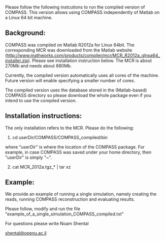 Please follow the following instcutions to run the compiled version of COMPASS. 
This version allows using COMPASS independently of Matlab on a Linux 64 bit machine.


Background:
-----------

COMPASS was compiled on Matlab R2012a for Linux 64bit.
The corresponding MCR was downloaded from the Matlab website 
(http://www.mathworks.com/products/compiler/mcr/MCR_R2012a_glnxa64_installer.zip). 
Please see installation instruction below. The MCR is about 270Mb and needs about 880Mb.  

Currently, the compiled version automatically uses all cores of the machine. 
Future version will enable specifying a smaller number of cores. 

The compiled version uses the database stored in the (Matlab-based) COMPASS directory so please download 
the whole package even if you intend to use the compiled version.
 

Installation instructions:
--------------------------

The only installation refers to the MCR. Please do the following:

1) cd userDir/COMPASS/COMPASS_compiled/bin

where "userDir" is where the location of the COMPASS package. For example, in case COMPASS was saved 
under your home directory, then "userDir" is simply "~".

2) cat MCR_2012a.tgz_* | tar xz


Example:
--------
We provide an example of running a single simulation, namely creating the reads, running COMPASS reconstruction and 
evaluating results. 

Please follow, modify and run the file "example_of_a_single_simulation_COMPASS_compiled.txt"

For questions please write Noam Shental

shental@openu.ac.il

